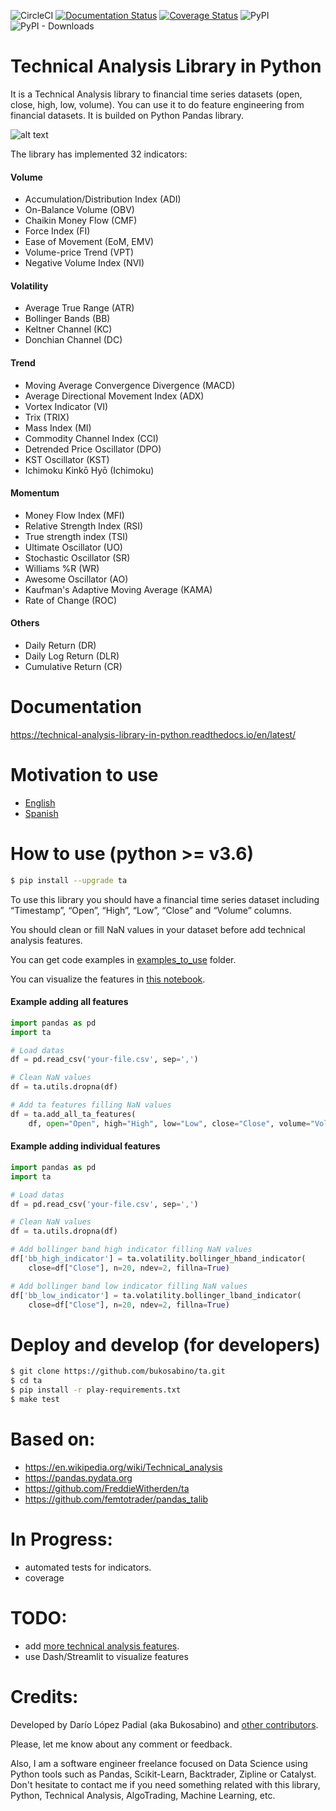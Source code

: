 ![CircleCI](https://img.shields.io/circleci/build/github/bukosabino/ta/master)
[![Documentation Status](https://readthedocs.org/projects/technical-analysis-library-in-python/badge/?version=latest)](https://technical-analysis-library-in-python.readthedocs.io/en/latest/?badge=latest)
[![Coverage Status](https://coveralls.io/repos/github/bukosabino/ta/badge.svg)](https://coveralls.io/github/bukosabino/ta)
![PyPI](https://img.shields.io/pypi/v/ta)
![PyPI - Downloads](https://img.shields.io/pypi/dm/ta)


# Technical Analysis Library in Python

It is a Technical Analysis library to financial time series datasets (open, close, high, low, volume). You can use it to do feature engineering from financial datasets. It is builded on Python Pandas library.

![alt text](https://raw.githubusercontent.com/bukosabino/ta/master/doc/figure.png)

The library has implemented 32 indicators:

#### Volume

* Accumulation/Distribution Index (ADI)
* On-Balance Volume (OBV)
* Chaikin Money Flow (CMF)
* Force Index (FI)
* Ease of Movement (EoM, EMV)
* Volume-price Trend (VPT)
* Negative Volume Index (NVI)

#### Volatility

* Average True Range (ATR)
* Bollinger Bands (BB)
* Keltner Channel (KC)
* Donchian Channel (DC)

#### Trend

* Moving Average Convergence Divergence (MACD)
* Average Directional Movement Index (ADX)
* Vortex Indicator (VI)
* Trix (TRIX)
* Mass Index (MI)
* Commodity Channel Index (CCI)
* Detrended Price Oscillator (DPO)
* KST Oscillator (KST)
* Ichimoku Kinkō Hyō (Ichimoku)

#### Momentum

* Money Flow Index (MFI)
* Relative Strength Index (RSI)
* True strength index (TSI)
* Ultimate Oscillator (UO)
* Stochastic Oscillator (SR)
* Williams %R (WR)
* Awesome Oscillator (AO)
* Kaufman's Adaptive Moving Average (KAMA)
* Rate of Change (ROC)

#### Others

* Daily Return (DR)
* Daily Log Return (DLR)
* Cumulative Return (CR)


# Documentation

https://technical-analysis-library-in-python.readthedocs.io/en/latest/


# Motivation to use

* [English](https://towardsdatascience.com/technical-analysis-library-to-financial-datasets-with-pandas-python-4b2b390d3543)
* [Spanish](https://medium.com/datos-y-ciencia/biblioteca-de-an%C3%A1lisis-t%C3%A9cnico-sobre-series-temporales-financieras-para-machine-learning-con-cb28f9427d0)


# How to use (python >= v3.6)

```sh
$ pip install --upgrade ta
```

To use this library you should have a financial time series dataset including “Timestamp”, “Open”, “High”, “Low”, “Close” and “Volume” columns.

You should clean or fill NaN values in your dataset before add technical analysis features.

You can get code examples in [examples_to_use](https://github.com/bukosabino/ta/tree/master/examples_to_use) folder.

You can visualize the features in [this notebook](https://github.com/bukosabino/ta/blob/master/examples_to_use/visualize_features.ipynb).


#### Example adding all features

```python
import pandas as pd
import ta

# Load datas
df = pd.read_csv('your-file.csv', sep=',')

# Clean NaN values
df = ta.utils.dropna(df)

# Add ta features filling NaN values
df = ta.add_all_ta_features(
    df, open="Open", high="High", low="Low", close="Close", volume="Volume_BTC", fillna=True)
```


#### Example adding individual features

```python
import pandas as pd
import ta

# Load datas
df = pd.read_csv('your-file.csv', sep=',')

# Clean NaN values
df = ta.utils.dropna(df)

# Add bollinger band high indicator filling NaN values
df['bb_high_indicator'] = ta.volatility.bollinger_hband_indicator(
    close=df["Close"], n=20, ndev=2, fillna=True)

# Add bollinger band low indicator filling NaN values
df['bb_low_indicator'] = ta.volatility.bollinger_lband_indicator(
    close=df["Close"], n=20, ndev=2, fillna=True)
```


# Deploy and develop (for developers)

```sh
$ git clone https://github.com/bukosabino/ta.git
$ cd ta
$ pip install -r play-requirements.txt
$ make test
```


# Based on:

* https://en.wikipedia.org/wiki/Technical_analysis
* https://pandas.pydata.org
* https://github.com/FreddieWitherden/ta
* https://github.com/femtotrader/pandas_talib


# In Progress:

* automated tests for indicators.
* coverage


# TODO:

* add [more technical analysis features](https://en.wikipedia.org/wiki/Technical_analysis).
* use Dash/Streamlit to visualize features


# Credits:

Developed by Darío López Padial (aka Bukosabino) and [other contributors](https://github.com/bukosabino/ta/graphs/contributors).

Please, let me know about any comment or feedback.

Also, I am a software engineer freelance focused on Data Science using Python tools such as Pandas, Scikit-Learn, Backtrader, Zipline or Catalyst. Don't hesitate to contact me if you need something related with this library, Python, Technical Analysis, AlgoTrading, Machine Learning, etc.

